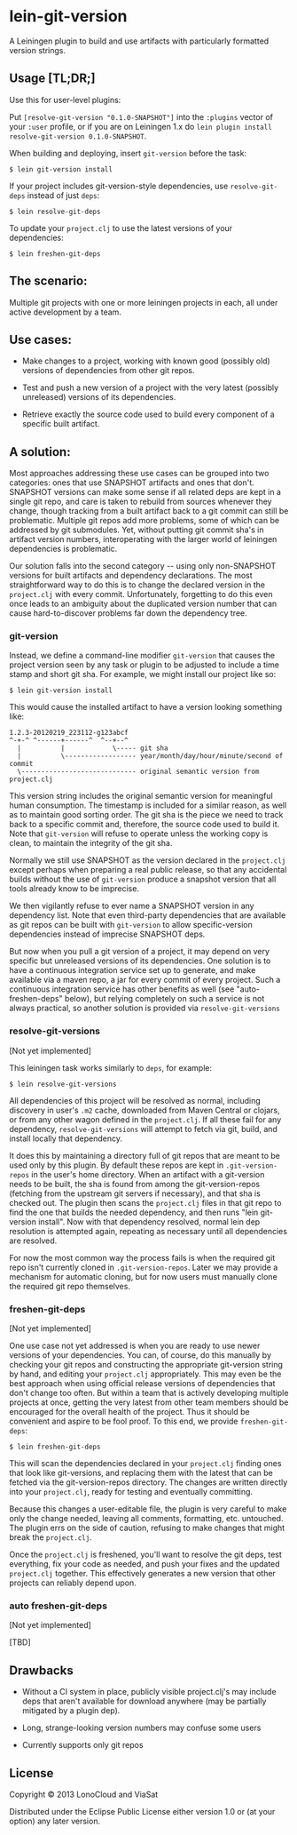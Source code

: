 # lein-git-version

A Leiningen plugin to build and use artifacts with particularly
formatted version strings.

## Usage [TL;DR;]

Use this for user-level plugins:

Put `[resolve-git-version "0.1.0-SNAPSHOT"]` into the `:plugins` vector of your
`:user` profile, or if you are on Leiningen 1.x do `lein plugin install
resolve-git-version 0.1.0-SNAPSHOT`.

When building and deploying, insert `git-version` before the task:

    $ lein git-version install

If your project includes git-version-style dependencies, use
`resolve-git-deps` instead of just `deps`:

    $ lein resolve-git-deps

To update your `project.clj` to use the latest versions of your dependencies:

    $ lein freshen-git-deps


## The scenario:

Multiple git projects with one or more leiningen projects in each, all
under active development by a team.

## Use cases:

- Make changes to a project, working with known good (possibly old)
  versions of dependencies from other git repos.

- Test and push a new version of a project with the very latest
  (possibly unreleased) versions of its dependencies.

- Retrieve exactly the source code used to build every component of a
  specific built artifact.

## A solution:

Most approaches addressing these use cases can be grouped into two
categories: ones that use SNAPSHOT artifacts and ones that don't.
SNAPSHOT versions can make some sense if all related deps are kept in
a single git repo, and care is taken to rebuild from sources whenever
they change, though tracking from a built artifact back to a git
commit can still be problematic. Multiple git repos add more problems,
some of which can be addressed by git submodules. Yet, without putting
git commit sha's in artifact version numbers, interoperating with the
larger world of leiningen dependencies is problematic.

Our solution falls into the second category -- using only non-SNAPSHOT
versions for built artifacts and dependency declarations. The most
straightforward way to do this is to change the declared version in
the `project.clj` with every commit. Unfortunately, forgetting to do
this even once leads to an ambiguity about the duplicated version
number that can cause hard-to-discover problems far down the
dependency tree.

### git-version

Instead, we define a command-line modifier `git-version` that causes
the project version seen by any task or plugin to be adjusted to
include a time stamp and short git sha. For example, we might install
our project like so:

    $ lein git-version install

This would cause the installed artifact to have a version looking
something like:

    1.2.3-20120219_223112-g123abcf
    ^-+-^ ^------+------^  ^--+--^
      |          |            \----- git sha
      |          \------------------ year/month/day/hour/minute/second of commit
      \----------------------------- original semantic version from project.clj

This version string includes the original semantic version for
meaningful human consumption. The timestamp is included for a similar
reason, as well as to maintain good sorting order. The git sha is the
piece we need to track back to a specific commit and, therefore, the
source code used to build it. Note that `git-version` will refuse to
operate unless the working copy is clean, to maintain the integrity of
the git sha.

Normally we still use SNAPSHOT as the version declared in the
`project.clj` except perhaps when preparing a real public release, so
that any accidental builds without the use of `git-version` produce a
snapshot version that all tools already know to be imprecise.

We then vigilantly refuse to ever name a SNAPSHOT version in any
dependency list. Note that even third-party dependencies that are
available as git repos can be built with `git-version` to allow
specific-version dependencies instead of imprecise SNAPSHOT deps.

But now when you pull a git version of a project, it may depend on
very specific but unreleased versions of its dependencies. One
solution is to have a continuous integration service set up to
generate, and make available via a maven repo, a jar for every commit
of every project. Such a continuous integration service has other
benefits as well (see "auto-freshen-deps" below), but relying
completely on such a service is not always practical, so another
solution is provided via `resolve-git-versions`


### resolve-git-versions

[Not yet implemented]

This leiningen task works similarly to `deps`, for example:

    $ lein resolve-git-versions

All dependencies of this project will be resolved as normal, including
discovery in user's `.m2` cache, downloaded from Maven Central or
clojars, or from any other wagon defined in the `project.clj`. If all
these fail for any dependency, `resolve-git-versions` will attempt to
fetch via git, build, and install locally that dependency.

It does this by maintaining a directory full of git repos that are
meant to be used only by this plugin. By default these repos are kept
in `.git-version-repos` in the user's home directory. When an artifact
with a git-version needs to be built, the sha is found from among the
git-version-repos (fetching from the upstream git servers if
necessary), and that sha is checked out. The plugin then scans the
`project.clj` files in that git repo to find the one that builds the
needed dependency, and then runs "lein git-version install". Now with
that dependency resolved, normal lein dep resolution is attempted
again, repeating as necessary until all dependencies are resolved.

For now the most common way the process fails is when the required git
repo isn't currently cloned in `.git-version-repos`. Later we may
provide a mechanism for automatic cloning, but for now users must
manually clone the required git repo themselves.


### freshen-git-deps

[Not yet implemented]

One use case not yet addressed is when you are ready to use newer
versions of your dependencies. You can, of course, do this manually by
checking your git repos and constructing the appropriate git-version
string by hand, and editing your `project.clj` appropriately. This may
even be the best approach when using official release versions of
dependencies that don't change too often. But within a team that is
actively developing multiple projects at once, getting the very latest
from other team members should be encouraged for the overall health of
the project. Thus it should be convenient and aspire to be fool proof.
To this end, we provide `freshen-git-deps`:

    $ lein freshen-git-deps

This will scan the dependencies declared in your `project.clj` finding
ones that look like git-versions, and replacing them with the latest
that can be fetched via the git-version-repos directory. The changes
are written directly into your `project.clj`, ready for testing and
eventually committing.

Because this changes a user-editable file, the plugin is very careful
to make only the change needed, leaving all comments, formatting, etc.
untouched. The plugin errs on the side of caution, refusing to make
changes that might break the `project.clj`.

Once the `project.clj` is freshened, you'll want to resolve the git
deps, test everything, fix your code as needed, and push your fixes
and the updated `project.clj` together. This effectively generates a
new version that other projects can reliably depend upon.


### auto freshen-git-deps

[Not yet implemented]

[TBD]


## Drawbacks

- Without a CI system in place, publicly visible project.clj's may
  include deps that aren't available for download anywhere (may be
  partially mitigated by a plugin dep).

- Long, strange-looking version numbers may confuse some users

- Currently supports only git repos


## License

Copyright © 2013 LonoCloud and ViaSat

Distributed under the Eclipse Public License either version 1.0 or (at
your option) any later version.
